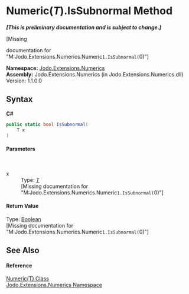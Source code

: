 # Numeric(*T*).IsSubnormal Method 
 _**\[This is preliminary documentation and is subject to change.\]**_

\[Missing <summary> documentation for "M:Jodo.Extensions.Numerics.Numeric`1.IsSubnormal(`0)"\]

**Namespace:**&nbsp;<a href="N_Jodo_Extensions_Numerics">Jodo.Extensions.Numerics</a><br />**Assembly:**&nbsp;Jodo.Extensions.Numerics (in Jodo.Extensions.Numerics.dll) Version: 1.1.0.0

## Syntax

**C#**<br />
``` C#
public static bool IsSubnormal(
	T x
)
```


#### Parameters
&nbsp;<dl><dt>x</dt><dd>Type: <a href="T_Jodo_Extensions_Numerics_Numeric_1">*T*</a><br />\[Missing <param name="x"/> documentation for "M:Jodo.Extensions.Numerics.Numeric`1.IsSubnormal(`0)"\]</dd></dl>

#### Return Value
Type: <a href="https://docs.microsoft.com/dotnet/api/system.boolean" target="_blank" rel="noopener noreferrer">Boolean</a><br />\[Missing <returns> documentation for "M:Jodo.Extensions.Numerics.Numeric`1.IsSubnormal(`0)"\]

## See Also


#### Reference
<a href="T_Jodo_Extensions_Numerics_Numeric_1">Numeric(T) Class</a><br /><a href="N_Jodo_Extensions_Numerics">Jodo.Extensions.Numerics Namespace</a><br />
